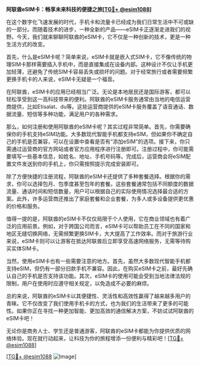 **阿联酋eSIM卡：畅享未来科技的便捷之旅[[TG💪+ @esim1088](https://t.me/s/esim1088)]**

在这个数字化飞速发展的时代，手机卡和流量卡已经成为我们日常生活中不可或缺的一部分。而随着技术的进步，一种全新的产品——eSIM卡正逐渐走进我们的视野。今天，我们就来聊聊阿联酋的eSIM卡，它不仅是一种创新的技术，更是一种生活方式的改变。

首先，什么是eSIM卡呢？简单来说，eSIM卡就是嵌入式SIM卡，它不像传统的物理SIM卡那样需要插入手机中，而是直接集成在设备内部。这种设计不仅让手机更加轻薄，还避免了传统SIM卡容易丢失或损坏的问题。对于经常旅行或者需要频繁更换手机卡的人来说，eSIM卡无疑是一个福音。

在阿联酋，eSIM卡的应用已经相当广泛。无论是本地居民还是国际游客，都可以轻松享受到这一高科技带来的便利。阿联酋的eSIM卡服务通常由当地的电信运营商提供，比如Etisalat、du等。这些运营商提供的eSIM卡服务覆盖了语音通话、数据流量、短信等多种功能，满足用户的各种需求。

那么，如何注册和使用阿联酋的eSIM卡呢？其实过程非常简单。首先，你需要确保你的手机支持eSIM功能。大多数现代智能手机都支持eSIM，但如果你不确定自己的手机是否兼容，可以在设置中查看是否有“添加eSIM”的选项。接下来，你只需通过运营商的官方网站或者官方应用程序进行注册即可。注册过程中，你可能需要填写一些基本信息，如姓名、地址、手机号码等。完成后，运营商会将eSIM配置文件发送到你的手机上，你只需按照提示完成安装即可。

除了方便快捷的注册流程，阿联酋的eSIM卡还提供了多种套餐选择。根据你的需求，你可以选择包月、包季度甚至包年的套餐。这些套餐通常包括不同额度的数据流量、通话时间和短信数量，用户可以根据自己的实际使用情况选择最合适的方案。此外，许多运营商还推出了家庭套餐和企业套餐，为多人或多设备提供更优惠的价格和服务。

值得一提的是，阿联酋的eSIM卡不仅仅局限于个人使用，它在商业领域也有着广泛的应用前景。例如，对于跨国公司而言，eSIM卡可以帮助员工在不同的国家和地区无缝切换网络，无需频繁更换SIM卡，大大提高了工作效率。而对于旅游行业来说，eSIM卡则可以让游客在抵达阿联酋后立即享受高速网络服务，无需等待购买实体SIM卡。

当然，使用eSIM卡也有一些需要注意的地方。首先，虽然大多数现代智能手机都支持eSIM，但仍有一部分旧款手机不兼容。因此，在购买eSIM卡之前，最好先确认自己的手机是否支持该功能。其次，eSIM卡的使用可能会受到当地法律法规的限制，用户在使用时应遵守相关规定，以免造成不必要的麻烦。

总的来说，阿联酋的eSIM卡以其便捷性、灵活性和高效性赢得了越来越多用户的青睐。它不仅改变了我们使用手机卡的方式，也为我们的生活带来了更多的可能性。如果你正在寻找一种更加智能、更加高效的通信解决方案，不妨试试阿联酋的eSIM卡吧！

无论你是商务人士、学生还是普通游客，阿联酋的eSIM卡都能为你提供优质的网络体验。现在就行动起来，让科技为你的旅程增添一份便利与精彩吧！[[TG💪+ @esim1088](https://t.me/s/esim1088)]

[[TG💪+ @esim1088](https://t.me/s/esim1088) ![Image](https://i.postimg.cc/4NQfJmqS/Snipaste-2025-05-13-00-14-12.png)]